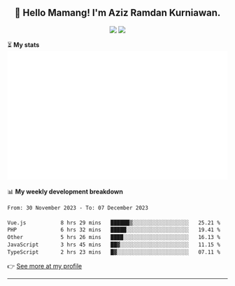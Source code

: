 <h2 align="center">👋 Hello Mamang! I'm Aziz Ramdan Kurniawan.</h2>  
<p align="center">
  <img src="https://komarev.com/ghpvc/?username=azizramdan">
  <img src="https://wakatime.com/badge/user/90056fa0-4c31-4eca-954e-2a3ac05896f9.svg">
</p>
    
⏳ **My stats**  
![](https://raw.githubusercontent.com/azizramdan/github-stats/master/generated/overview.svg#gh-dark-mode-only)

📊 **My weekly development breakdown**
<!--START_SECTION:waka-->

```txt
From: 30 November 2023 - To: 07 December 2023

Vue.js           8 hrs 29 mins   ██████▒░░░░░░░░░░░░░░░░░░   25.21 %
PHP              6 hrs 32 mins   █████░░░░░░░░░░░░░░░░░░░░   19.41 %
Other            5 hrs 26 mins   ████░░░░░░░░░░░░░░░░░░░░░   16.13 %
JavaScript       3 hrs 45 mins   ██▓░░░░░░░░░░░░░░░░░░░░░░   11.15 %
TypeScript       2 hrs 23 mins   █▓░░░░░░░░░░░░░░░░░░░░░░░   07.11 %
```

<!--END_SECTION:waka-->
👉 [See more at my profile](https://wakatime.com/@azizramdan)
***
